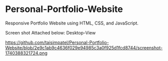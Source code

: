 # Personal-Portfolio-Website

Responsive Portfolio Website using HTML, CSS, and JavaScript.

Screen shot Attached below:
Desktop-View

https://github.com/taisimpatel/Personal-Portfolio-Website/blob/2e9c1ab9c4636f029e94985c3a0f925d1fcd8744/screenshot-1740388321724.png

